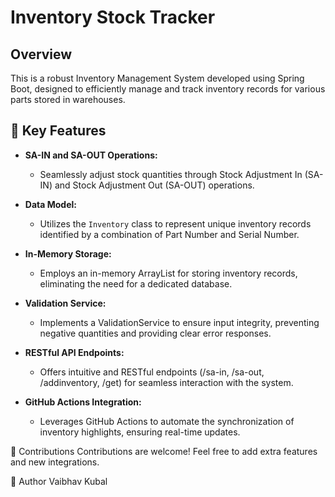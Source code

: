 # Inventory Stock Tracker

## Overview

This is a robust Inventory Management System developed using Spring Boot, designed to efficiently manage and track inventory records for various parts stored in warehouses.

## 🚀 Key Features

- **SA-IN and SA-OUT Operations:**
  - Seamlessly adjust stock quantities through Stock Adjustment In (SA-IN) and Stock Adjustment Out (SA-OUT) operations.

- **Data Model:**
  - Utilizes the `Inventory` class to represent unique inventory records identified by a combination of Part Number and Serial Number.

- **In-Memory Storage:**
  - Employs an in-memory ArrayList for storing inventory records, eliminating the need for a dedicated database.

- **Validation Service:**
  - Implements a ValidationService to ensure input integrity, preventing negative quantities and providing clear error responses.

- **RESTful API Endpoints:**
  - Offers intuitive and RESTful endpoints (/sa-in, /sa-out, /addinventory, /get) for seamless interaction with the system.

- **GitHub Actions Integration:**
  - Leverages GitHub Actions to automate the synchronization of inventory highlights, ensuring real-time updates.

🤝 Contributions
Contributions are welcome! Feel free to add extra features and new integrations.

👤 Author
Vaibhav Kubal
